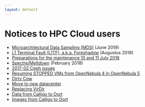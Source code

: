 ```yaml
---
layout: default
---
```


# Notices to HPC Cloud users

* [Microarchitectural Data Sampling (MDS)](mds) (June 2019)
* [L1 Terminal Fault (L1TF), a.k.a. Foreshadow](L1TF) (Augustus 2018)
* [Preparations for the maintenance 10 and 11 July 2018](maintenance_preparation_down)
* [Spectre/Meltdown](spectre-meltdown) (February 2018)
* [2017-02 Ceph issues](ceph_osds)
* [Resuming STOPPED VMs from OpenNebula 4 in OpenNebula 5](stopped_one4_to_5)
* [Dirty Cow](dirtycow)
* [Move to new datacenter](move_preparation_instructions)
* [Replacing VirDir](replacing-virdir)
* [Data from Calligo to Oort](data-migration)
* [Images from Calligo to Oort](vm-migration-guide)

